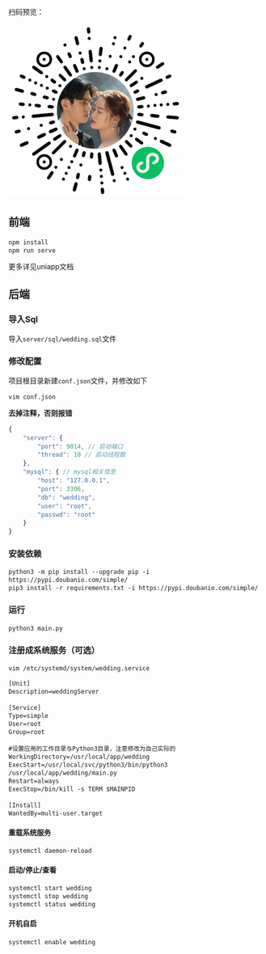 扫码预览：

![小程序码](./gh_60249ca18280_344.jpg)

## 前端

```shell
npm install
npm run serve
```

更多详见uniapp文档

## 后端

### 导入Sql

导入`server/sql/wedding.sql`文件

### 修改配置

项目根目录新建`conf.json`文件，并修改如下

```shell
vim conf.json
```

 **去掉注释，否则报错**

```js
{
    "server": {
        "port": 9014, // 启动端口
        "thread": 10 // 启动线程数
    },
    "mysql": { // mysql相关信息
        "host": "127.0.0.1",
        "port": 3306,
        "db": "wedding",
        "user": "root",
        "passwd": "root"
    }
}
```

### 安装依赖

```shell
python3 -m pip install --upgrade pip -i https://pypi.doubanio.com/simple/
pip3 install -r requirements.txt -i https://pypi.doubanio.com/simple/
```

### 运行

```shell
python3 main.py
```

### 注册成系统服务（可选）

```shell
vim /etc/systemd/system/wedding.service
```

```shell
[Unit]
Description=weddingServer

[Service]
Type=simple
User=root
Group=root

#设置应用的工作目录与Python3目录，注意修改为自己实际的
WorkingDirectory=/usr/local/app/wedding
ExecStart=/usr/local/svc/python3/bin/python3 /usr/local/app/wedding/main.py
Restart=always
ExecStop=/bin/kill -s TERM $MAINPID

[Install]
WantedBy=multi-user.target
```

#### 重载系统服务

```shell
systemctl daemon-reload
```

#### 启动/停止/查看

```shell
systemctl start wedding
systemctl stop wedding
systemctl status wedding
```

#### 开机自启

```shell
systemctl enable wedding
```